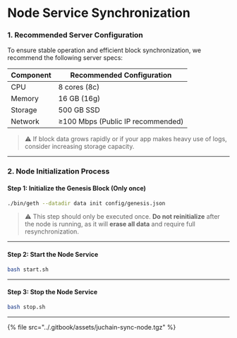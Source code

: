 # Node Service Synchronization

### 1. Recommended Server Configuration

To ensure stable operation and efficient block synchronization, we recommend the following server specs:

| Component | Recommended Configuration         |
| --------- | --------------------------------- |
| CPU       | 8 cores (8c)                      |
| Memory    | 16 GB (16g)                       |
| Storage   | 500 GB SSD                        |
| Network   | ≥100 Mbps (Public IP recommended) |

> ⚠️ If block data grows rapidly or if your app makes heavy use of logs, consider increasing storage capacity.

***

### 2. Node Initialization Process

#### Step 1: Initialize the Genesis Block (Only once)

```bash
./bin/geth --datadir data init config/genesis.json
```

> ⚠️ This step should only be executed once. **Do not reinitialize** after the node is running, as it will **erase all data** and require full resynchronization.

***

#### Step 2: Start the Node Service

```bash
bash start.sh
```

***

#### Step 3: Stop the Node Service

```bash
bash stop.sh
```

***

{% file src="../.gitbook/assets/juchain-sync-node.tgz" %}
